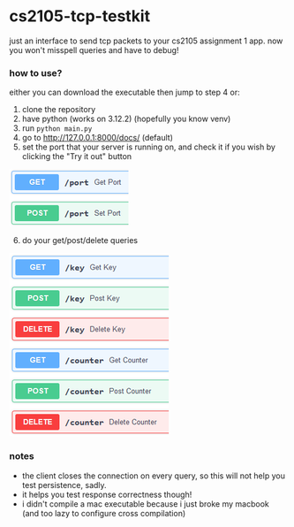 # cs2105-tcp-testkit

just an interface to send tcp packets to your cs2105 assignment 1 app. now you won't misspell queries and have to debug!

### how to use?
either you can download the executable then jump to step 4 or:

1. clone the repository
2. have python (works on 3.12.2) (hopefully you know venv)
3. run `python main.py`
4. go to http://127.0.0.1:8000/docs/ (default)
5. set the port that your server is running on, and check it if you wish by clicking the "Try it out" button

![img.png](img.png)

6. do your get/post/delete queries

![img_1.png](img_1.png)

### notes
- the client closes the connection on every query, so this will not help you test persistence, sadly.
- it helps you test response correctness though!
- i didn't compile a mac executable because i just broke my macbook (and too lazy to configure cross compilation)